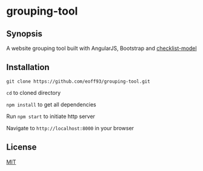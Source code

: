 # grouping-tool

## Synopsis

A website grouping tool built with AngularJS, Bootstrap and [checklist-model](https://github.com/vitalets/checklist-model)

## Installation

`git clone https://github.com/eoff93/grouping-tool.git`

`cd` to cloned directory

`npm install` to get all dependencies

Run `npm start` to initiate http server

Navigate to `http://localhost:8000` in your browser

## License

[MIT](https://opensource.org/licenses/MIT)
